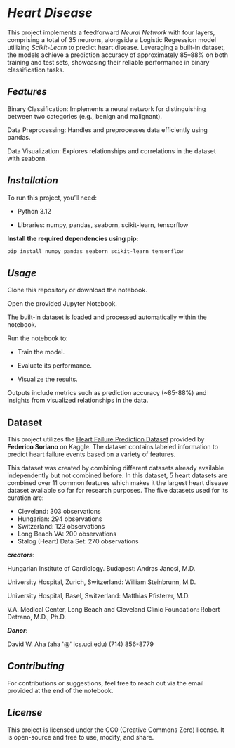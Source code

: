 # *Heart Disease*

This project implements a feedforward *Neural Network* with four layers, comprising a total of 35 neurons, alongside a Logistic Regression model utilizing *Scikit-Learn* to predict heart disease. Leveraging a built-in dataset, the models achieve a prediction accuracy of approximately 85–88% on both training and test sets, showcasing their reliable performance in binary classification tasks.

## ***Features***

Binary Classification: Implements a neural network for distinguishing between two categories (e.g., benign and malignant).

Data Preprocessing: Handles and preprocesses data efficiently using pandas.

Data Visualization: Explores relationships and correlations in the dataset with seaborn.

## ***Installation***

To run this project, you’ll need:

- Python 3.12

- Libraries: numpy, pandas, seaborn, scikit-learn, tensorflow

**Install the required dependencies using pip:**

```bash
pip install numpy pandas seaborn scikit-learn tensorflow
```

## ***Usage***

Clone this repository or download the notebook.

Open the provided Jupyter Notebook.

The built-in dataset is loaded and processed automatically within the notebook.

Run the notebook to:

- Train the model.

- Evaluate its performance.

- Visualize the results.

Outputs include metrics such as prediction accuracy (~85-88%) and insights from visualized relationships in the data.

## Dataset

This project utilizes the [Heart Failure Prediction Dataset](https://www.kaggle.com/datasets/fedesoriano/heart-failure-prediction) provided by **Federico Soriano** on Kaggle. The dataset contains labeled information to predict heart failure events based on a variety of features.

This dataset was created by combining different datasets already available independently but not combined before. In this dataset, 5 heart datasets are combined over 11 common features which makes it the largest heart disease dataset available so far for research purposes. The five datasets used for its curation are:

- Cleveland: 303 observations
- Hungarian: 294 observations
- Switzerland: 123 observations
- Long Beach VA: 200 observations
- Stalog (Heart) Data Set: 270 observations

***creators***:

Hungarian Institute of Cardiology. Budapest: Andras Janosi, M.D.

University Hospital, Zurich, Switzerland: William Steinbrunn, M.D.

University Hospital, Basel, Switzerland: Matthias Pfisterer, M.D.

V.A. Medical Center, Long Beach and Cleveland Clinic Foundation: Robert Detrano, M.D., Ph.D.

***Donor***:

David W. Aha (aha '@' ics.uci.edu) (714) 856-8779

## ***Contributing***

For contributions or suggestions, feel free to reach out via the email provided at the end of the notebook.

## ***License***

This project is licensed under the CC0 (Creative Commons Zero) license. It is open-source and free to use, modify, and share.
